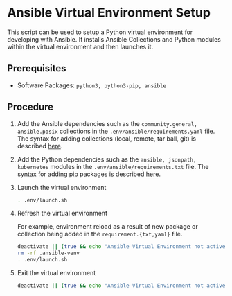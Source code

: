 # Ansible Virtual Environment Setup

This script can be used to setup a Python virtual environment for developing with Ansible. It installs Ansible Collections and Python modules within the virtual environment and then launches it.

## Prerequisites

- Software Packages: `python3, python3-pip, ansible`

## Procedure

1. Add the Ansible dependencies such as the `community.general, ansible.posix` collections in the `.env/ansible/requirements.yaml` file. The syntax for adding collections (local, remote, tar ball, git) is described [here](https://docs.ansible.com/ansible/latest/collections_guide/collections_installing.html#install-multiple-collections-with-a-requirements-file).

2. Add the Python dependencies such as the `ansible, jsonpath, kubernetes` modules in the `.env/ansible/requirements.txt` file. The syntax for adding pip packages is described [here](https://pip.pypa.io/en/stable/cli/pip_install/).

3. Launch the virtual environment
   ```sh
   . .env/launch.sh
   ```

4. Refresh the virtual environment
   
   For example, environment reload as a result of new package or collection being added in the `requirement.{txt,yaml}` file.
   ```sh
   deactivate || (true && echo "Ansible Virtual Environment not active")
   rm -rf .ansible-venv
   . .env/launch.sh
   ```

5. Exit the virtual environment
   ```sh
   deactivate || (true && echo "Ansible Virtual Environment not active")
   ```
